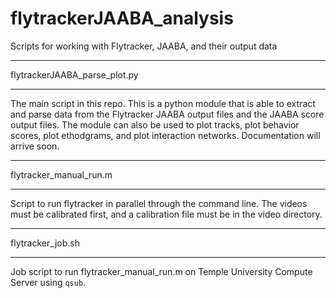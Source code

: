 # flytrackerJAABA_analysis
Scripts for working with Flytracker, JAABA, and their output data

_____________________________

flytrackerJAABA_parse_plot.py 
_____________________________
The main script in this repo. This is a python module that is able to extract and parse data from the Flytracker JAABA output files and the JAABA score output files.
The module can also be used to plot tracks, plot behavior scores, plot ethodgrams, and plot interaction networks.
Documentation will arrive soon.


_____________________________

flytracker_manual_run.m 
_____________________________
Script to run flytracker in parallel through the command line. The videos must be calibrated first, and a calibration file must be in the video directory.


_____________________________

flytracker_job.sh 
_____________________________
Job script to run flytracker_manual_run.m on Temple University Compute Server using `qsub`.

